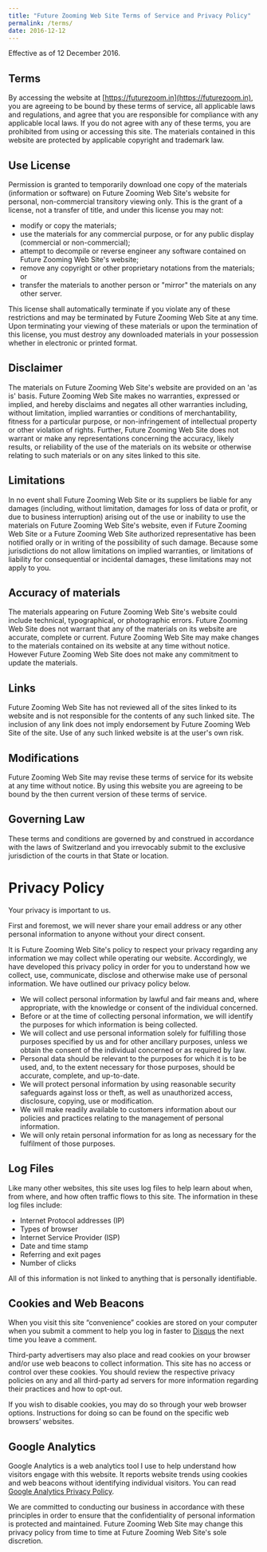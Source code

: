 ```yaml
--- 
title: "Future Zooming Web Site Terms of Service and Privacy Policy" 
permalink: /terms/
date: 2016-12-12
--- 
```


Effective as of 12 December 2016.

## Terms

  By accessing the website at [https://futurezoom.in](https://futurezoom.in), you are agreeing to be bound by these terms of service, all applicable laws and regulations, and agree that you are responsible for compliance with any applicable local laws. If you do not agree with any of these terms, you are prohibited from using or accessing this site. The materials contained in this website are protected by applicable copyright and trademark law.

## Use License

   Permission is granted to temporarily download one copy of the materials (information or software) on Future Zooming Web Site's website for personal, non-commercial transitory viewing only. This is the grant of a license, not a transfer of title, and under this license you may not:

*   modify or copy the materials;
*   use the materials for any commercial purpose, or for any public display (commercial or non-commercial);
*   attempt to decompile or reverse engineer any software contained on Future Zooming Web Site's website;
*   remove any copyright or other proprietary notations from the materials; or
*   transfer the materials to another person or "mirror" the materials on any other server.

    
   This license shall automatically terminate if you violate any of these restrictions and may be terminated by Future Zooming Web Site at any time. Upon terminating your viewing of these materials or upon the termination of this license, you must destroy any downloaded materials in your possession whether in electronic or printed format.
  

## Disclaimer

  
   The materials on Future Zooming Web Site's website are provided on an 'as is' basis. Future Zooming Web Site makes no warranties, expressed or implied, and hereby disclaims and negates all other warranties including, without limitation, implied warranties or conditions of merchantability, fitness for a particular purpose, or non-infringement of intellectual property or other violation of rights.
   Further, Future Zooming Web Site does not warrant or make any representations concerning the accuracy, likely results, or reliability of the use of the materials on its website or otherwise relating to such materials or on any sites linked to this site.
  

## Limitations

  In no event shall Future Zooming Web Site or its suppliers be liable for any damages (including, without limitation, damages for loss of data or profit, or due to business interruption) arising out of the use or inability to use the materials on Future Zooming Web Site's website, even if Future Zooming Web Site or a Future Zooming Web Site authorized representative has been notified orally or in writing of the possibility of such damage. Because some jurisdictions do not allow limitations on implied warranties, or limitations of liability for consequential or incidental damages, these limitations may not apply to you.

## Accuracy of materials

  The materials appearing on Future Zooming Web Site's website could include technical, typographical, or photographic errors. Future Zooming Web Site does not warrant that any of the materials on its website are accurate, complete or current. Future Zooming Web Site may make changes to the materials contained on its website at any time without notice. However Future Zooming Web Site does not make any commitment to update the materials.

## Links

  Future Zooming Web Site has not reviewed all of the sites linked to its website and is not responsible for the contents of any such linked site. The inclusion of any link does not imply endorsement by Future Zooming Web Site of the site. Use of any such linked website is at the user's own risk.

## Modifications

  Future Zooming Web Site may revise these terms of service for its website at any time without notice. By using this website you are agreeing to be bound by the then current version of these terms of service.

## Governing Law

  These terms and conditions are governed by and construed in accordance with the laws of Switzerland and you irrevocably submit to the exclusive jurisdiction of the courts in that State or location.

# Privacy Policy

  Your privacy is important to us.

  First and foremost, we will never share your email address or any other personal information to anyone without your direct consent.

  It is Future Zooming Web Site's policy to respect your privacy regarding any information we may collect while operating our website. Accordingly, we have developed this privacy policy in order for you to understand how we collect, use, communicate, disclose and otherwise make use of personal information. We have outlined our privacy policy below.

*  We will collect personal information by lawful and fair means and, where appropriate, with the knowledge or consent of the individual concerned.
*  Before or at the time of collecting personal information, we will identify the purposes for which information is being collected.
*  We will collect and use personal information solely for fulfilling those purposes specified by us and for other ancillary purposes, unless we obtain the consent of the individual concerned or as required by law.
*  Personal data should be relevant to the purposes for which it is to be used, and, to the extent necessary for those purposes, should be accurate, complete, and up-to-date.
*  We will protect personal information by using reasonable security safeguards against loss or theft, as well as unauthorized access, disclosure, copying, use or modification.
*  We will make readily available to customers information about our policies and practices relating to the management of personal information.
*  We will only retain personal information for as long as necessary for the fulfilment of those purposes.

## Log Files

Like many other websites, this site uses log files to help learn about when, from where, and how often traffic flows to this site. The information in these log files include:

 * Internet Protocol addresses (IP)
 * Types of browser
 * Internet Service Provider (ISP)
 * Date and time stamp
 * Referring and exit pages
 * Number of clicks

All of this information is not linked to anything that is personally identifiable.

## Cookies and Web Beacons

When you visit this site “convenience” cookies are stored on your computer when you submit a comment to help you log in faster to [Disqus](http://disqus.com/) the next time you leave a comment.

Third-party advertisers may also place and read cookies on your browser and/or use web beacons to collect information. This site has no access or control over these cookies. You should review the respective privacy policies on any and all third-party ad servers for more information regarding their practices and how to opt-out.

If you wish to disable cookies, you may do so through your web browser options. Instructions for doing so can be found on the specific web browsers’ websites.

## Google Analytics

Google Analytics is a web analytics tool I use to help understand how visitors engage with this website. It reports website trends using cookies and web beacons without identifying individual visitors. You can read [Google Analytics Privacy Policy](http://www.google.com/analytics/learn/privacy.html).


We are committed to conducting our business in accordance with these principles in order to ensure that the confidentiality of personal information is protected and maintained. Future Zooming Web Site may change this privacy policy from time to time at Future Zooming Web Site's sole discretion.

